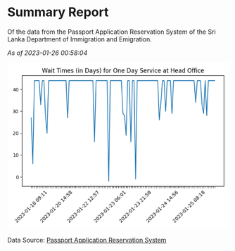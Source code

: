 # Summary Report

Of the data from the Passport Application Reservation System of the Sri Lanka Department of Immigration and Emigration.

*As of 2023-01-26 00:58:04*

![Wait Time Chart](summary.wait_time_chart.png)

Data Source: [Passport Application Reservation System](https://eservices.immigration.gov.lk:8443/appointment/pages/reservationApplication.xhtml)